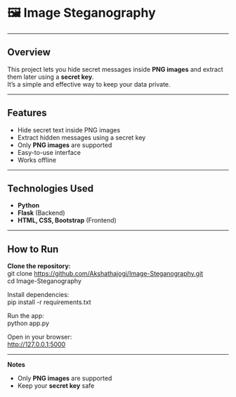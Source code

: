 ﻿# 🖼️ Image Steganography

---

## **Overview**  
This project lets you hide secret messages inside **PNG images** and extract them later using a **secret key**.  
It’s a simple and effective way to keep your data private.

---

## **Features**  
- Hide secret text inside PNG images  
- Extract hidden messages using a secret key  
- Only **PNG images** are supported  
- Easy-to-use interface  
- Works offline  

---

## **Technologies Used**  
- **Python**  
- **Flask** (Backend)  
- **HTML, CSS, Bootstrap** (Frontend)  

---

## **How to Run**  

**Clone the repository:**   
git clone https://github.com/Akshathajogi/Image-Steganography.git  
cd Image-Steganography

Install dependencies:  
pip install -r requirements.txt


Run the app:  
python app.py

Open in your browser:  
http://127.0.0.1:5000

---------

**Notes**

- Only **PNG images** are supported
- Keep your **secret key** safe





